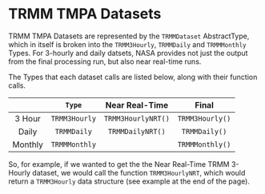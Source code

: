 # TRMM TMPA Datasets

TRMM TMPA Datasets are represented by the `TRMMDataset` AbstractType, which in itself is broken into the `TRMM3Hourly`, `TRMMDaily` and `TRMMMonthly` Types.  For 3-hourly and daily datsets, NASA provides not just the output from the final processing run, but also near real-time runs.

The Types that each dataset calls are listed below, along with their function calls.

|          |    `Type`     |   Near Real-Time   |      Final      |
| :------: | :-----------: | :----------------: | :-------------: |
|  3 Hour  | `TRMM3Hourly` | `TRMM3HourlyNRT()` | `TRMM3Hourly()` |
|   Daily  |  `TRMMDaily`  |  `TRMMDailyNRT()`  |  `TRMMDaily()`  |
|  Monthly | `TRMMMonthly` |                    | `TRMMMonthly()` |

So, for example, if we wanted to get the the Near Real-Time TRMM 3-Hourly dataset, we would call the function `TRMM3HourlyNRT`, which would return a `TRMM3Hourly` data structure (see example at the end of the page).
